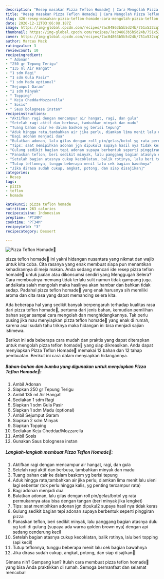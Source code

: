 ```yaml
---
description: "Resep masakan Pizza Teflon Homade🍕 | Cara Mengolah Pizza Teflon Homade🍕 Yang Bisa Manjain Lidah"
title: "Resep masakan Pizza Teflon Homade🍕 | Cara Mengolah Pizza Teflon Homade🍕 Yang Bisa Manjain Lidah"
slug: 426-resep-masakan-pizza-teflon-homade-cara-mengolah-pizza-teflon-homade-yang-bisa-manjain-lidah
date: 2020-12-12T03:06:08.187Z
image: https://img-global.cpcdn.com/recipes/7ac04863b5b5d24b/751x532cq70/pizza-teflon-homade🍕-foto-resep-utama.jpg
thumbnail: https://img-global.cpcdn.com/recipes/7ac04863b5b5d24b/751x532cq70/pizza-teflon-homade🍕-foto-resep-utama.jpg
cover: https://img-global.cpcdn.com/recipes/7ac04863b5b5d24b/751x532cq70/pizza-teflon-homade🍕-foto-resep-utama.jpg
author: Marcus Mack
ratingvalue: 3
reviewcount: 10
recipeingredient:
- " Adonan"
- "250 gr Tepung Terigu"
- "135 ml Air Hangat"
- "1 sdm Ragi"
- "1 sdm Gula Pasir"
- "1 sdm Madu optional"
- "Sejumput Garam"
- "2 sdm Minyak"
- " Topping"
- " Keju CheddarMozzarella"
- " Sosis"
- " Saus bolognese instan"
recipeinstructions:
- "Aktifkan ragi dengan mencampur air hangat, ragi, dan gula"
- "Setelah ragi aktif dan berbusa, tambahkan minyak dan madu"
- "Tuang bahan cair ke dalam baskom yg berisi tepung"
- "Aduk hingga rata,tambahkan air jika perlu, diamkan lima menit lalu uleni lagi sebentar (tdk perlu hingga kalis, yg penting tercampur rata)"
- "Bagi adonan menjadi dua"
- "Bulatkan adonan, lalu gilas dengan roll pin/gelas/botol yg rata permukannya atau bisa dengan tangan (beri minyak jika lengket)"
- "Tips: saat memipihkan adonan jgn dipukul2 supaya hasil nya tidak keras"
- "Gulung sedikit bagian tepi adonan supaya berbentuk seperti pinggiran pizza"
- "Panaskan teflon, beri sedikit minyak, lalu panggang bagian atasnya dulu yg tadi di gulung (supaya ada warna golden brown nya) dengan api sedang cenderung kecil"
- "Setelah bagian atasnya cukup kecoklatan, balik rotinya, lalu beri topping (api kecil)"
- "Tutup teflonnya, tunggu beberapa menit lalu cek bagian bawahnya"
- "Jika dirasa sudah cukup, angkat, potong, dan siap disajikan💁"
categories:
- Resep
tags:
- pizza
- teflon
- homade

katakunci: pizza teflon homade 
nutrition: 263 calories
recipecuisine: Indonesian
preptime: "PT39M"
cooktime: "PT34M"
recipeyield: "3"
recipecategory: Dessert

---
```



![Pizza Teflon Homade🍕](https://img-global.cpcdn.com/recipes/7ac04863b5b5d24b/751x532cq70/pizza-teflon-homade🍕-foto-resep-utama.jpg)


pizza teflon homade🍕 ini yakni hidangan nusantara yang nikmat dan wajib untuk kita coba. Cita rasanya yang enak membuat siapa pun menantikan kehadirannya di meja makan.
Anda sedang mencari ide resep pizza teflon homade🍕 untuk jualan atau dikonsumsi sendiri yang Menggugah Selera? Cara membuatnya memang tidak terlalu sulit namun tidak gampang juga. andaikata salah mengolah maka hasilnya akan hambar dan bahkan tidak sedap. Padahal pizza teflon homade🍕 yang enak harusnya sih memiliki aroma dan cita rasa yang dapat memancing selera kita.



Ada beberapa hal yang sedikit banyak berpengaruh terhadap kualitas rasa dari pizza teflon homade🍕, pertama dari jenis bahan, kemudian pemilihan bahan segar sampai cara mengolah dan menghidangkannya. Tak perlu pusing jika mau menyiapkan pizza teflon homade🍕 yang enak di rumah, karena asal sudah tahu triknya maka hidangan ini bisa menjadi sajian istimewa.


Berikut ini ada beberapa cara mudah dan praktis yang dapat diterapkan untuk mengolah pizza teflon homade🍕 yang siap dikreasikan. Anda dapat menyiapkan Pizza Teflon Homade🍕 memakai 12 bahan dan 12 tahap pembuatan. Berikut ini cara dalam menyiapkan hidangannya.

<!--inarticleads1-->

##### Bahan-bahan dan bumbu yang digunakan untuk menyiapkan Pizza Teflon Homade🍕:

1. Ambil  Adonan
1. Siapkan 250 gr Tepung Terigu
1. Ambil 135 ml Air Hangat
1. Sediakan 1 sdm Ragi
1. Siapkan 1 sdm Gula Pasir
1. Siapkan 1 sdm Madu (optional)
1. Ambil Sejumput Garam
1. Siapkan 2 sdm Minyak
1. Siapkan  Topping
1. Sediakan  Keju Cheddar/Mozzarella
1. Ambil  Sosis
1. Gunakan  Saus bolognese instan




<!--inarticleads2-->

##### Langkah-langkah membuat Pizza Teflon Homade🍕:

1. Aktifkan ragi dengan mencampur air hangat, ragi, dan gula
1. Setelah ragi aktif dan berbusa, tambahkan minyak dan madu
1. Tuang bahan cair ke dalam baskom yg berisi tepung
1. Aduk hingga rata,tambahkan air jika perlu, diamkan lima menit lalu uleni lagi sebentar (tdk perlu hingga kalis, yg penting tercampur rata)
1. Bagi adonan menjadi dua
1. Bulatkan adonan, lalu gilas dengan roll pin/gelas/botol yg rata permukannya atau bisa dengan tangan (beri minyak jika lengket)
1. Tips: saat memipihkan adonan jgn dipukul2 supaya hasil nya tidak keras
1. Gulung sedikit bagian tepi adonan supaya berbentuk seperti pinggiran pizza
1. Panaskan teflon, beri sedikit minyak, lalu panggang bagian atasnya dulu yg tadi di gulung (supaya ada warna golden brown nya) dengan api sedang cenderung kecil
1. Setelah bagian atasnya cukup kecoklatan, balik rotinya, lalu beri topping (api kecil)
1. Tutup teflonnya, tunggu beberapa menit lalu cek bagian bawahnya
1. Jika dirasa sudah cukup, angkat, potong, dan siap disajikan💁




Gimana nih? Gampang kan? Itulah cara membuat pizza teflon homade🍕 yang bisa Anda praktikkan di rumah. Semoga bermanfaat dan selamat mencoba!
